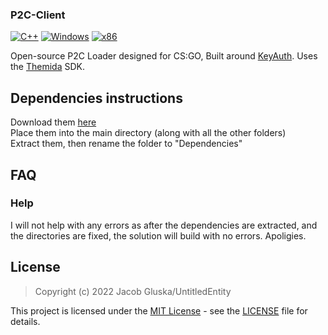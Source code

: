 ### P2C-Client

[![C++](https://img.shields.io/badge/language-C%2B%2B-%23f34b7d.svg?style=plastic)](https://en.wikipedia.org/wiki/C%2B%2B) 
[![Windows](https://img.shields.io/badge/platform-Windows-0078d7.svg?style=plastic)](https://en.wikipedia.org/wiki/Microsoft_Windows) 
[![x86](https://img.shields.io/badge/arch-x86-red.svg?style=plastic)](https://en.wikipedia.org/wiki/X86) 

Open-source P2C Loader designed for CS:GO, Built around [KeyAuth](https://keyauth.win/). Uses the [Themida](https://www.oreans.com/Themida.php) SDK.

## Dependencies instructions

Download them [here](https://files.catbox.moe/qtx3kt.zip) <br>
Place them into the main directory (along with all the other folders) <br>
Extract them, then rename the folder to "Dependencies" <br>

## FAQ

### Help
I will not help with any errors as after the dependencies are extracted, and the directories are fixed, the solution will build with no errors. Apoligies.

## License

> Copyright (c) 2022 Jacob Gluska/UntitledEntity

This project is licensed under the [MIT License](https://opensource.org/licenses/mit-license.php) - see the [LICENSE](https://github.com/UntitledEntity/P2C-Client/blob/main/LICENSE) file for details.
